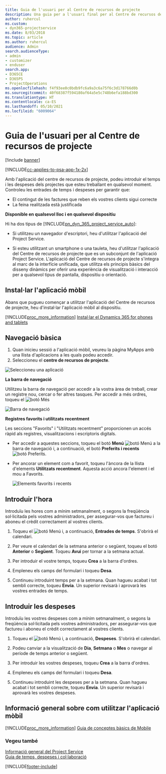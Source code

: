```yaml
---
title: Guia de l'usuari per al Centre de recursos de projecte
description: Una guia per a l'usuari final per al Centre de recursos de projecte del Project Service
author: ruhercul
ms.custom:
- dyn365-projectservice
ms.date: 8/03/2018
ms.topic: article
ms.author: ruhercul
audience: Admin
search.audienceType:
- admin
- customizer
- enduser
search.app:
- D365CE
- D365PS
- ProjectOperations
ms.openlocfilehash: f4f93ee0c0bdb9fc6a9a3c6a75f6c3d178766d0b
ms.sourcegitcommit: 40f68387f594180af64a5e5c748b6efa188bd300
ms.translationtype: HT
ms.contentlocale: ca-ES
ms.lasthandoff: 05/10/2021
ms.locfileid: "6009064"
---
```

# <a name="user-guide-for-project-resource-hub"></a>Guia de l'usuari per al Centre de recursos de projecte

[!include [banner](../includes/psa-now-project-operations.md)]

[!INCLUDE[cc-applies-to-psa-app-1x-2x](../includes/cc-applies-to-psa-app-1x-2x.md)]

Amb l'aplicació del centre de recursos de projecte, podeu introduir el temps i les despeses dels projectes que esteu treballant en qualsevol moment. Controleu les entrades de temps i despeses per garantir que:

- El contingut de les factures que reben els vostres clients sigui correcte
- La feina realitzada està justificada

**Disponible en qualsevol lloc i en qualsevol dispositiu**

Hi ha dos tipus de [!INCLUDE[pn_dyn_365_project_service_auto](../includes/pn-dyn-365-project-service-auto.md)]: 

- Si utilitzeu un navegador d'escriptori, heu d'utilitzar l'aplicació del Project Service. 

- Si esteu utilitzant un smartphone o una tauleta, heu d'utilitzar l'aplicació del Centre de recursos de projecte que es un subconjunt de l'aplicació Project Service. L'aplicació del Centre de recursos de projecte s'integra al marc de la interfície unificada, que utilitza els principis bàsics del disseny dinàmics per oferir una experiència de visualització i interacció per a qualsevol tipus de pantalla, dispositiu o orientació. 


## <a name="install-the-mobile-app"></a>Instal·lar l'aplicació mòbil
Abans que pugueu començar a utilitzar l'aplicació del Centre de recursos de projecte, heu d'instal·lar l'aplicació mòbil al dispositiu. 

[!INCLUDE[proc_more_information](../includes/proc-more-information.md)] [Instal·lar el Dynamics 365 for phones and tablets](/dynamics365/mobile-app/install-dynamics-365-for-phones-and-tablets)

## <a name="basic-navigation"></a>Navegació bàsica
1.  Quan inicieu sessió a l'aplicació mòbil, veureu la pàgina MyApps amb una llista d'aplicacions a les quals podeu accedir. 
2.  Seleccioneu el **centre de recursos de projecte**.

![Seleccioneu una aplicació](media/chooseApp_1.png "Seleccioneu una aplicació")

**La barra de navegació**

Utilitzeu la barra de navegació per accedir a la vostra àrea de treball, crear un registre nou, cercar o fer altres tasques. Per accedir a més ordres, toqueu el ![botó Més](media/MoreButton.png "Botó Més")

![Barra de navegació](media/NavBar_2.png "Barra de navegació")

**Registres favorits i utilitzats recentment**

Les seccions "Favorits" i "Utilitzats recentment" proporcionen un accés ràpid als registres, visualitzacions i escriptoris digitals. 

- Per accedir a aquestes seccions, toqueu el botó **Menú** ![botó Menú](media/MenuButton.png "Botó Menú") a la barra de navegació i, a continuació, el botó **Preferits i recents** ![botó Preferits](media/FavButton.png "Botó Favorits").

- Per ancorar un element com a favorit, toqueu l'àncora de la llista d'elements **Utilitzats recentment**. Aquesta acció ancora l'element i el mou a Favorits.

  ![Elements favorits i recents](media/Favs_3.png "Elements favorits i recents")
 
## <a name="enter-time"></a>Introduir l'hora
Introduïu les hores com a mínim setmanalment, o segons la freqüència sol·licitada pels vostres administradors, per assegurar-vos que factureu i aboneu el crèdit correctament al vostres clients.

1. Toqueu el ![botó Menú](media/MenuButton.png "Botó Menú") i, a continuació, **Entrades de temps**. S'obrirà el calendari.

2. Per veure el calendari de la setmana anterior o següent, toqueu el botó **Anterior** o **Següent**. Toqueu **Avui** per tornar a la setmana actual.

3. Per introduir el vostre temps, toqueu **Crea** a la barra d'ordres. 

4. Empleneu els camps del formulari i toqueu **Desa**.

5. Continueu introduint temps per a la setmana. Quan hagueu acabat i tot sembli correcte, toqueu **Envia**. Un superior revisarà i aprovarà les vostres entrades de temps.

## <a name="enter-expenses"></a>Introduir les despeses 
Introduïu les vostres despeses com a mínim setmanalment, o segons la freqüència sol·licitada pels vostres administradors, per assegurar-vos que factureu i aboneu el crèdit correctament al vostres clients.

1. Toqueu el ![botó Menú](media/MenuButton.png "Botó Menú") i, a continuació, **Despeses**. S'obrirà el calendari.

2. Podeu canviar a la visualització de **Dia**, **Setmana** o **Mes** o navegar al període de temps anterior o següent. 

3. Per introduir les vostres despeses, toqueu **Crea** a la barra d'ordres. 

4. Empleneu els camps del formulari i toqueu **Desa**.

5. Continueu introduint les despeses per a la setmana. Quan hagueu acabat i tot sembli correcte, toqueu **Envia**. Un superior revisarà i aprovarà les vostres despeses.

## <a name="general-information-on-how-to-use-the-mobile-app"></a>Informació general sobre com utilitzar l'aplicació mòbil 
[!INCLUDE[proc_more_information](../includes/proc-more-information.md)] [Guia de conceptes bàsics de Mobile](/dynamics365/mobile-app/dynamics-365-phones-tablets-users-guide)

### <a name="see-also"></a>Vegeu també  
 [Informació general del Project Service](../psa/overview.md)   
 [Guia de temps, despeses i col·laboració](../psa/time-expense-collaboration-guide.md)   
 


[!INCLUDE[footer-include](../includes/footer-banner.md)]